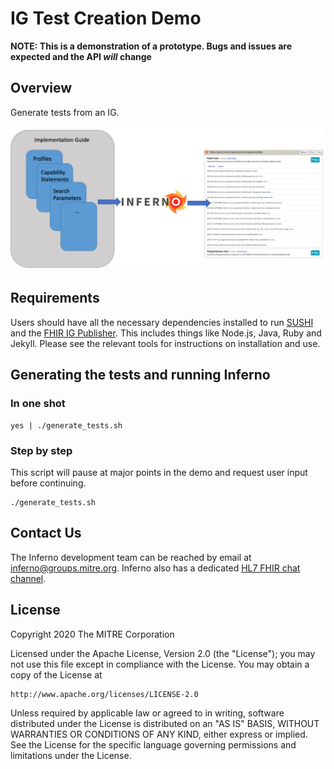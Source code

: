 # IG Test Creation Demo

**NOTE: This is a demonstration of a prototype.  Bugs and issues are expected and the API _will_ change**

## Overview

Generate tests from an IG.

![test_flow](https://github.com/inferno-community/tech-forum-demo/blob/master/test_flow.png?raw=true)

## Requirements
Users should have all the necessary dependencies installed to run [SUSHI](https://github.com/FHIR/sushi) and the [FHIR IG Publisher](https://confluence.hl7.org/display/FHIR/IG+Publisher+Documentation).  This includes things like Node.js, Java, Ruby and Jekyll.  Please see the relevant tools for instructions on installation and use.

## Generating the tests and running Inferno

### In one shot

```shell
yes | ./generate_tests.sh
```

### Step by step

This script will pause at major points in the demo and request user input before continuing.

```shell
./generate_tests.sh
```

## Contact Us
The Inferno development team can be reached by email at
inferno@groups.mitre.org.  Inferno also has a dedicated [HL7 FHIR chat
channel](https://chat.fhir.org/#narrow/stream/153-inferno).

## License

Copyright 2020 The MITRE Corporation

Licensed under the Apache License, Version 2.0 (the "License"); you may not use
this file except in compliance with the License. You may obtain a copy of the
License at
```
http://www.apache.org/licenses/LICENSE-2.0
```
Unless required by applicable law or agreed to in writing, software distributed
under the License is distributed on an "AS IS" BASIS, WITHOUT WARRANTIES OR
CONDITIONS OF ANY KIND, either express or implied. See the License for the
specific language governing permissions and limitations under the License.